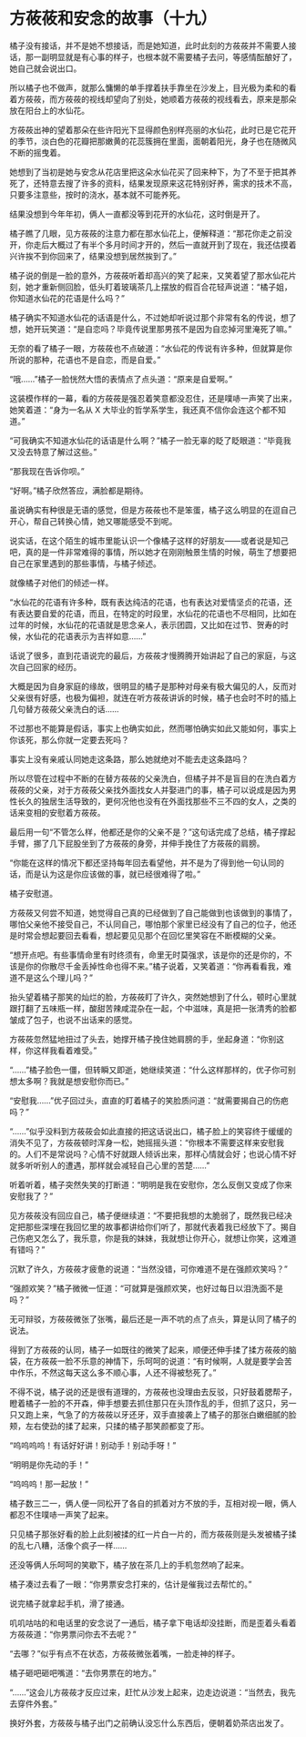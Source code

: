 # 方莜莜和安念的故事（十九）

橘子没有接话，并不是她不想接话，而是她知道，此时此刻的方莜莜并不需要人接话，那一副明显就是有心事的样子，也根本就不需要橘子去问，等感情酝酿好了，她自己就会说出口。

所以橘子也不做声，就那么慵懒的单手撑着扶手靠坐在沙发上，目光极为柔和的看着方莜莜，而方莜莜的视线却望向了别处，她顺着方莜莜的视线看去，原来是那朵放在阳台上的水仙花。

方莜莜出神的望着那朵在些许阳光下显得颜色别样亮丽的水仙花，此时已是它花开的季节，淡白色的花瓣把那嫩黄的花蕊簇拥在里面，面朝着阳光，身子也在随微风不断的摇曳着。

她想到了当初是她与安念从花店里把这朵水仙花买了回来种下，为了不至于把其养死了，还特意去搜了许多的资料，结果发现原来这花特别好养，需求的技术不高，只要多注意些，按时的浇水，基本就不可能养死。

结果没想到今年年初，俩人一直都没等到花开的水仙花，这时倒是开了。

橘子瞧了几眼，见方莜莜的注意力都在那水仙花上，便解释道：“那花你走之前没开，你走后大概过了有半个多月时间才开的，然后一直就开到了现在，我还估摸着兴许挨不到你回来了，结果没想到居然挨到了。”

橘子说的倒是一脸的意外，方莜莜听着却高兴的笑了起来，又笑着望了那水仙花片刻，她才重新侧回脸，低头盯着玻璃茶几上摆放的假百合花轻声说道：“橘子姐，你知道水仙花的花语是什么吗？”

橘子确实不知道水仙花的话语是什么，不过她却听说过那个非常有名的传说，想了想，她开玩笑道：“是自恋吗？毕竟传说里那男孩不是因为自恋掉河里淹死了嘛。”

无奈的看了橘子一眼，方莜莜也不点破道：“水仙花的传说有许多种，但就算是你所说的那种，花语也不是自恋，而是自爱。”

“哦……”橘子一脸恍然大悟的表情点了点头道：“原来是自爱啊。”

这装模作样的一幕，看的方莜莜是强忍着笑意都没忍住，还是噗哧一声笑了出来，她笑着道：“身为一名从 X 大毕业的哲学系学生，我还真不信你会连这个都不知道。”

“可我确实不知道水仙花的话语是什么啊？”橘子一脸无辜的眨了眨眼道：“毕竟我又没去特意了解过这些。”

“那我现在告诉你呗。”

“好啊。”橘子欣然答应，满脸都是期待。

虽说确实有种很是无语的感觉，但是方莜莜也不是笨蛋，橘子这么明显的在逗自己开心，帮自己转换心情，她又哪能感受不到呢。

说实话，在这个陌生的城市里能认识一个像橘子这样的好朋友——或者说是知己吧，真的是一件非常难得的事情，所以她才在刚刚触景生情的时候，萌生了想要把自己在家里遇到的那些事情，与橘子倾述。

就像橘子对他们的倾述一样。

“水仙花的花语有许多种，既有表达纯洁的花语，也有表达对爱情坚贞的花语，还有表达要自爱的花语，而且，在特定的时段里，水仙花的花语也不尽相同，比如在过年的时候，水仙花的花语就是思念亲人，表示团圆，又比如在过节、贺寿的时候，水仙花的花语表示为吉祥如意……”

话说了很多，直到花语说完的最后，方莜莜才慢腾腾开始讲起了自己的家庭，与这次自己回家的经历。

大概是因为自身家庭的缘故，很明显的橘子是那种对母亲有极大偏见的人，反而对父亲很有好感，也极为偏袒，就连在听方莜莜讲诉的时候，橘子也会时不时的插上几句替方莜莜父亲洗白的话……

不过那也不能算是假话，事实上也确实如此，然而哪怕确实如此又能如何，事实上你该死，那么你就一定要去死吗？

事实上没有亲戚认同她走这条路，那么她就绝对不能去走这条路吗？

所以尽管在过程中不断的在替方莜莜的父亲洗白，但橘子并不是盲目的在洗白着方莜莜的父亲，对于方莜莜父亲找外面找女人并娶进门的事，橘子可以说成是因为男性长久的独居生活导致的，更何况他也没有在外面找那些不三不四的女人，之类的话来变相的安慰着方莜莜。

最后用一句“不管怎么样，他都还是你的父亲不是？”这句话完成了总结，橘子撑起手臂，挪了几下屁股坐到了方莜莜的身旁，并伸手挽住了方莜莜的肩膀。

“你能在这样的情况下都还坚持每年回去看望他，并不是为了得到他一句认同的话，而是认为这是你应该做的事，就已经很难得了啦。”

橘子安慰道。

方莜莜又何尝不知道，她觉得自己真的已经做到了自己能做到也该做到的事情了，哪怕父亲他不接受自己，不认同自己，哪怕那个家里已经没有了自己的位子，他还是时常会想起要回去看看，想起要见见那个在回忆里笑容在不断模糊的父亲。

“想开点吧。有些事情命里有时终须有，命里无时莫强求，该是你的还是你的，不该是你的你散尽千金丢掉性命也得不来。”橘子说着，又笑着道：“你再看看我，难道不是这么个理儿吗？”

抬头望着橘子那笑的灿烂的脸，方莜莜盯了许久，突然她想到了什么，顿时心里就跟打翻了五味瓶一样，酸甜苦辣咸混杂在一起，个中滋味，真是把一张清秀的脸都皱成了包子，也说不出话来的感觉。

方莜莜忽然猛地扭过了头去，她撑开橘子挽住她肩膀的手，坐起身道：“你别这样，你这样我看着难受。”

“……”橘子脸色一僵，但转瞬又即逝，她继续笑道：“什么这样那样的，优子你可别想太多啊？我就是想安慰你而已。”

“安慰我……”优子回过头，直直的盯着橘子的笑脸质问道：“就需要揭自己的伤疤吗？”

“……”似乎没料到方莜莜会如此直接的把这话说出口，橘子脸上的笑容终于缓缓的消失不见了，方莜莜顿时浑身一松，她摇摇头道：“你根本不需要这样来安慰我的。人们不是常说吗？心情不好就跟人倾诉出来，那样心情就会好；也说心情不好就多听听别人的遭遇，那样就会减轻自己心里的苦楚……”

听着听着，橘子突然失笑的打断道：“明明是我在安慰你，怎么反倒又变成了你来安慰我了？”

见方莜莜没有回应自己，橘子便继续道：“不要把我想的太脆弱了，既然我已经决定把那些深埋在我回忆里的故事都讲给你们听了，那就代表着我已经放下了。揭自己伤疤又怎么了，我乐意，你是我的妹妹，我就想让你开心，就想让你笑，这难道有错吗？”

沉默了许久，方莜莜才疲惫的说道：“当然没错，可你难道不是在强颜欢笑吗？”

“强颜欢笑？”橘子微微一怔道：“可就算是强颜欢笑，也好过每日以泪洗面不是吗？”

无可辩驳，方莜莜微张了张嘴，最后还是一声不吭的点了点头，算是认同了橘子的说法。

得到了方莜莜的认同，橘子一如既往的微笑了起来，顺便还伸手揉了揉方莜莜的脑袋，在方莜莜一脸不乐意的神情下，乐呵呵的说道：“有时候啊，人就是要学会苦中作乐，不然这每天这么多不顺心事，人还不得被愁死了。”

不得不说，橘子说的还是很有道理的，方莜莜也没理由去反驳，只好鼓着腮帮子，瞪着橘子一脸的不开森，伸手想要去抓住那只在头顶作乱的手，但抓了这只，另一只又跑上来，气急了的方莜莜以牙还牙，双手直接袭上了橘子的那张白嫩细腻的脸颊，左右使劲的揉了起来，只揉的橘子那笑颜都变了形。

“呜呜呜呜！有话好好讲！别动手！别动手呀！”

“明明是你先动的手！”

“呜呜呜！那一起放！”

橘子数三二一，俩人便一同松开了各自的抓着对方不放的手，互相对视一眼，俩人都忍不住噗哧一声笑了起来。

只见橘子那张好看的脸上此刻被揉的红一片白一片的，而方莜莜则是头发被橘子揉的乱七八糟，活像个疯子一样……

还没等俩人乐呵呵的笑歇下，橘子放在茶几上的手机忽然响了起来。

橘子凑过去看了一眼：“你男票安念打来的，估计是催我过去帮忙的。”

说完橘子就拿起手机，滑了接通。

叽叽咕咕的和电话里的安念说了一通后，橘子拿下电话却没挂断，而是歪着头看着方莜莜道：“你男票问你去不去呢？”

“去哪？”似乎有点不在状态，方莜莜微张着嘴，一脸走神的样子。

橘子砸吧砸吧嘴道：“去你男票在的地方。”

“……”这会儿方莜莜才反应过来，赶忙从沙发上起来，边走边说道：“当然去，我先去穿件外套。”

换好外套，方莜莜与橘子出门之前确认没忘什么东西后，便朝着奶茶店出发了。

